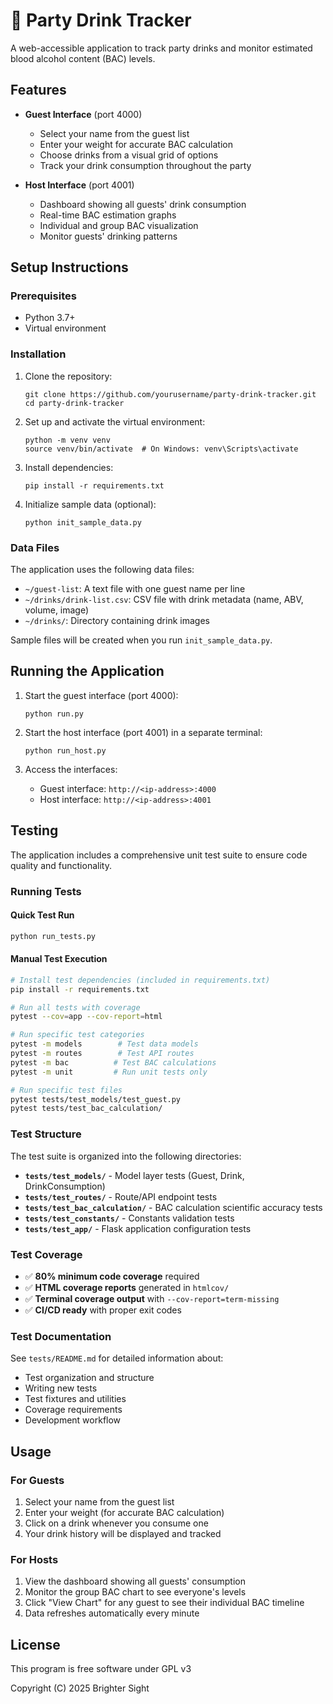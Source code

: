 # 🍻 Party Drink Tracker

A web-accessible application to track party drinks and monitor estimated blood alcohol content (BAC) levels.

## Features

- **Guest Interface** (port 4000)
  - Select your name from the guest list
  - Enter your weight for accurate BAC calculation
  - Choose drinks from a visual grid of options
  - Track your drink consumption throughout the party

- **Host Interface** (port 4001)
  - Dashboard showing all guests' drink consumption
  - Real-time BAC estimation graphs
  - Individual and group BAC visualization
  - Monitor guests' drinking patterns

## Setup Instructions

### Prerequisites

- Python 3.7+
- Virtual environment

### Installation

1. Clone the repository:
   ```
   git clone https://github.com/yourusername/party-drink-tracker.git
   cd party-drink-tracker
   ```

2. Set up and activate the virtual environment:
   ```
   python -m venv venv
   source venv/bin/activate  # On Windows: venv\Scripts\activate
   ```

3. Install dependencies:
   ```
   pip install -r requirements.txt
   ```

4. Initialize sample data (optional):
   ```
   python init_sample_data.py
   ```

### Data Files

The application uses the following data files:

- `~/guest-list`: A text file with one guest name per line
- `~/drinks/drink-list.csv`: CSV file with drink metadata (name, ABV, volume, image)
- `~/drinks/`: Directory containing drink images

Sample files will be created when you run `init_sample_data.py`.

## Running the Application

1. Start the guest interface (port 4000):
   ```
   python run.py
   ```

2. Start the host interface (port 4001) in a separate terminal:
   ```
   python run_host.py
   ```

3. Access the interfaces:
   - Guest interface: `http://<ip-address>:4000`
   - Host interface: `http://<ip-address>:4001`

## Testing

The application includes a comprehensive unit test suite to ensure code quality and functionality.

### Running Tests

#### Quick Test Run
```bash
python run_tests.py
```

#### Manual Test Execution
```bash
# Install test dependencies (included in requirements.txt)
pip install -r requirements.txt

# Run all tests with coverage
pytest --cov=app --cov-report=html

# Run specific test categories
pytest -m models        # Test data models
pytest -m routes        # Test API routes
pytest -m bac          # Test BAC calculations
pytest -m unit         # Run unit tests only

# Run specific test files
pytest tests/test_models/test_guest.py
pytest tests/test_bac_calculation/
```

### Test Structure

The test suite is organized into the following directories:

- **`tests/test_models/`** - Model layer tests (Guest, Drink, DrinkConsumption)
- **`tests/test_routes/`** - Route/API endpoint tests
- **`tests/test_bac_calculation/`** - BAC calculation scientific accuracy tests
- **`tests/test_constants/`** - Constants validation tests
- **`tests/test_app/`** - Flask application configuration tests

### Test Coverage

- ✅ **80% minimum code coverage** required
- ✅ **HTML coverage reports** generated in `htmlcov/`
- ✅ **Terminal coverage output** with `--cov-report=term-missing`
- ✅ **CI/CD ready** with proper exit codes

### Test Documentation

See `tests/README.md` for detailed information about:
- Test organization and structure
- Writing new tests
- Test fixtures and utilities
- Coverage requirements
- Development workflow

## Usage

### For Guests

1. Select your name from the guest list
2. Enter your weight (for accurate BAC calculation)
3. Click on a drink whenever you consume one
4. Your drink history will be displayed and tracked

### For Hosts

1. View the dashboard showing all guests' consumption
2. Monitor the group BAC chart to see everyone's levels
3. Click "View Chart" for any guest to see their individual BAC timeline
4. Data refreshes automatically every minute

## License

This program is free software under GPL v3

Copyright (C) 2025 Brighter Sight
